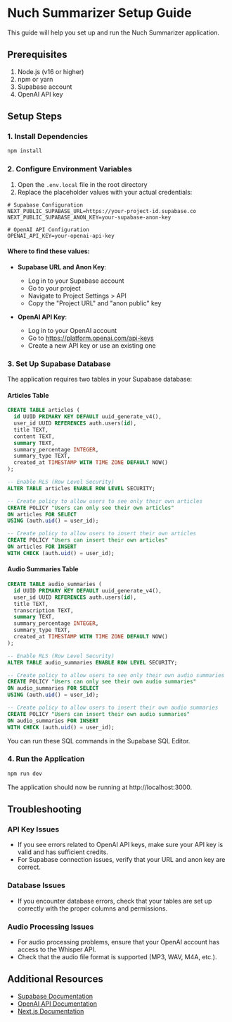 # Nuch Summarizer Setup Guide

This guide will help you set up and run the Nuch Summarizer application.

## Prerequisites

1. Node.js (v16 or higher)
2. npm or yarn
3. Supabase account
4. OpenAI API key

## Setup Steps

### 1. Install Dependencies

```bash
npm install
```

### 2. Configure Environment Variables

1. Open the `.env.local` file in the root directory
2. Replace the placeholder values with your actual credentials:

```
# Supabase Configuration
NEXT_PUBLIC_SUPABASE_URL=https://your-project-id.supabase.co
NEXT_PUBLIC_SUPABASE_ANON_KEY=your-supabase-anon-key

# OpenAI API Configuration
OPENAI_API_KEY=your-openai-api-key
```

#### Where to find these values:

- **Supabase URL and Anon Key**: 
  - Log in to your Supabase account
  - Go to your project
  - Navigate to Project Settings > API
  - Copy the "Project URL" and "anon public" key

- **OpenAI API Key**:
  - Log in to your OpenAI account
  - Go to https://platform.openai.com/api-keys
  - Create a new API key or use an existing one

### 3. Set Up Supabase Database

The application requires two tables in your Supabase database:

#### Articles Table
```sql
CREATE TABLE articles (
  id UUID PRIMARY KEY DEFAULT uuid_generate_v4(),
  user_id UUID REFERENCES auth.users(id),
  title TEXT,
  content TEXT,
  summary TEXT,
  summary_percentage INTEGER,
  summary_type TEXT,
  created_at TIMESTAMP WITH TIME ZONE DEFAULT NOW()
);

-- Enable RLS (Row Level Security)
ALTER TABLE articles ENABLE ROW LEVEL SECURITY;

-- Create policy to allow users to see only their own articles
CREATE POLICY "Users can only see their own articles" 
ON articles FOR SELECT 
USING (auth.uid() = user_id);

-- Create policy to allow users to insert their own articles
CREATE POLICY "Users can insert their own articles" 
ON articles FOR INSERT 
WITH CHECK (auth.uid() = user_id);
```

#### Audio Summaries Table
```sql
CREATE TABLE audio_summaries (
  id UUID PRIMARY KEY DEFAULT uuid_generate_v4(),
  user_id UUID REFERENCES auth.users(id),
  title TEXT,
  transcription TEXT,
  summary TEXT,
  summary_percentage INTEGER,
  summary_type TEXT,
  created_at TIMESTAMP WITH TIME ZONE DEFAULT NOW()
);

-- Enable RLS (Row Level Security)
ALTER TABLE audio_summaries ENABLE ROW LEVEL SECURITY;

-- Create policy to allow users to see only their own audio summaries
CREATE POLICY "Users can only see their own audio summaries" 
ON audio_summaries FOR SELECT 
USING (auth.uid() = user_id);

-- Create policy to allow users to insert their own audio summaries
CREATE POLICY "Users can insert their own audio summaries" 
ON audio_summaries FOR INSERT 
WITH CHECK (auth.uid() = user_id);
```

You can run these SQL commands in the Supabase SQL Editor.

### 4. Run the Application

```bash
npm run dev
```

The application should now be running at http://localhost:3000.

## Troubleshooting

### API Key Issues
- If you see errors related to OpenAI API keys, make sure your API key is valid and has sufficient credits.
- For Supabase connection issues, verify that your URL and anon key are correct.

### Database Issues
- If you encounter database errors, check that your tables are set up correctly with the proper columns and permissions.

### Audio Processing Issues
- For audio processing problems, ensure that your OpenAI account has access to the Whisper API.
- Check that the audio file format is supported (MP3, WAV, M4A, etc.).

## Additional Resources

- [Supabase Documentation](https://supabase.com/docs)
- [OpenAI API Documentation](https://platform.openai.com/docs/api-reference)
- [Next.js Documentation](https://nextjs.org/docs) 